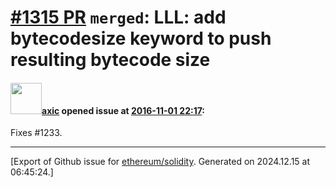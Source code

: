 # [\#1315 PR](https://github.com/ethereum/solidity/pull/1315) `merged`: LLL: add bytecodesize keyword to push resulting bytecode size

#### <img src="https://avatars.githubusercontent.com/u/20340?v=4" width="50">[axic](https://github.com/axic) opened issue at [2016-11-01 22:17](https://github.com/ethereum/solidity/pull/1315):

Fixes #1233.




-------------------------------------------------------------------------------



[Export of Github issue for [ethereum/solidity](https://github.com/ethereum/solidity). Generated on 2024.12.15 at 06:45:24.]
